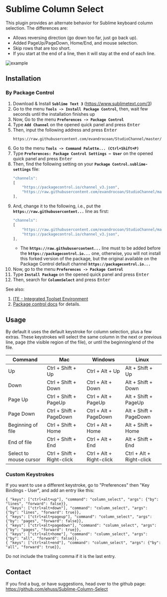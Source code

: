 # Sublime Column Select

This plugin provides an alternate behavior for Sublime keyboard column selection.  The differences are:

* Allows reversing direction (go down too far, just go back up).
* Added PageUp/PageDown, Home/End, and mouse selection.
* Skip rows that are too short.
* If you start at the end of a line, then it will stay at the end of each line.

![example](demo1.gif)


## Installation

### By Package Control

1. Download & Install **`Sublime Text 3`** (https://www.sublimetext.com/3)
1. Go to the menu **`Tools -> Install Package Control`**, then,
    wait few seconds until the installation finishes up
1. Now,
    Go to the menu **`Preferences -> Package Control`**
1. Type **`Add Channel`** on the opened quick panel and press <kbd>Enter</kbd>
1. Then,
    input the following address and press <kbd>Enter</kbd>
    ```
    https://raw.githubusercontent.com/evandrocoan/StudioChannel/master/channel.json
    ```
1. Go to the menu **`Tools -> Command Palette...
    (Ctrl+Shift+P)`**
1. Type **`Preferences:
    Package Control Settings – User`** on the opened quick panel and press <kbd>Enter</kbd>
1. Then,
    find the following setting on your **`Package Control.sublime-settings`** file:
    ```js
    "channels":
    [
        "https://packagecontrol.io/channel_v3.json",
        "https://raw.githubusercontent.com/evandrocoan/StudioChannel/master/channel.json",
    ],
    ```
1. And,
    change it to the following, i.e.,
    put the **`https://raw.githubusercontent...`** line as first:
    ```js
    "channels":
    [
        "https://raw.githubusercontent.com/evandrocoan/StudioChannel/master/channel.json",
        "https://packagecontrol.io/channel_v3.json",
    ],
    ```
    * The **`https://raw.githubusercontent...`** line must to be added before the **`https://packagecontrol.io...`** one, otherwise,
      you will not install this forked version of the package,
      but the original available on the Package Control default channel **`https://packagecontrol.io...`**
1. Now,
    go to the menu **`Preferences -> Package Control`**
1. Type **`Install Package`** on the opened quick panel and press <kbd>Enter</kbd>
1. Then,
    search for **`ColumnSelect`** and press <kbd>Enter</kbd>

See also:

1. [ITE - Integrated Toolset Environment](https://github.com/evandrocoan/ITE)
1. [Package control docs](https://packagecontrol.io/docs/usage) for details.


## Usage
By default it uses the default keystroke for column selection, plus a few extras.  These keystrokes will select the same column in the next or previous line, page (the visible region of the file), or until the beginning/end of the file.

Command | Mac | Windows | Linux
------- | --- | ------- | -----
Up | Ctrl + Shift + Up | Ctrl + Alt + Up | Alt + Shift + Up
Down | Ctrl + Shift + Down | Ctrl + Alt + Down | Alt + Shift + Down
Page Up | Ctrl + Shift + PageUp | Ctrl + Alt + PageUp | Alt + Shift + PageUp
Page Down | Ctrl + Shift + PageDown | Ctrl + Alt + PageDown | Alt + Shift + PageDown
Beginning of file | Ctrl + Shift + Home | Ctrl + Alt + Home | Alt + Shift + Home
End of file | Ctrl + Shift + End | Ctrl + Alt + End | Alt + Shift + End
Select to mouse cursor | Ctrl + Shift + Right-click | Ctrl + Alt + Right-click | Ctrl + Alt + Right-click

### Custom Keystrokes

If you want to use a different keystroke, go to "Preferences" then "Key Bindings - User", and add an entry like this:

	{ "keys": ["ctrl+alt+up"], "command": "column_select", "args": {"by": "lines", "forward": false}},
	{ "keys": ["ctrl+alt+down"], "command": "column_select", "args": {"by": "lines", "forward": true}},
	{ "keys": ["ctrl+alt+pageup"], "command": "column_select", "args": {"by": "pages", "forward": false}},
	{ "keys": ["ctrl+alt+pagedown"], "command": "column_select", "args": {"by": "pages", "forward": true}},
	{ "keys": ["ctrl+alt+home"], "command": "column_select", "args": {"by": "all", "forward": false}},
	{ "keys": ["ctrl+alt+end"], "command": "column_select", "args": {"by": "all", "forward": true}},

Do not include the trailing comma if it is the last entry.

## Contact
If you find a bug, or have suggestions, head over to the github page:
https://github.com/ehuss/Sublime-Column-Select
